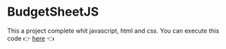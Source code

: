 # BudgetSheetJS
This a project complete whit javascript, html and css.
You can execute this code 👉 [here](https://rikardo816.github.io/BudgetSheetJS/) 👈
